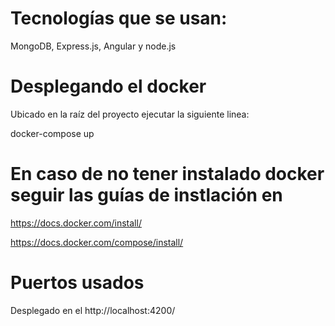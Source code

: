 # Tecnologías que se usan:
MongoDB, Express.js, Angular y node.js


#  Desplegando el docker
Ubicado en la raíz del proyecto ejecutar la siguiente linea:

docker-compose up

# En caso de no tener instalado docker seguir las guías de instlación en
https://docs.docker.com/install/

https://docs.docker.com/compose/install/


# Puertos usados
Desplegado en el http://localhost:4200/
